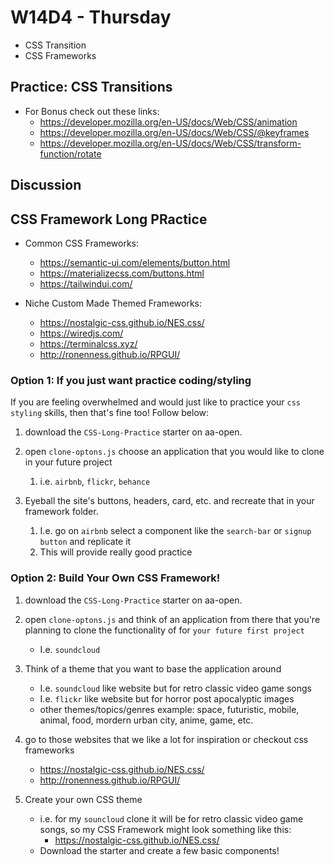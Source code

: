 # W14D4 - Thursday
- CSS Transition
- CSS Frameworks

## Practice: CSS Transitions
- For Bonus check out these links: 
  - https://developer.mozilla.org/en-US/docs/Web/CSS/animation
  - https://developer.mozilla.org/en-US/docs/Web/CSS/@keyframes
  - https://developer.mozilla.org/en-US/docs/Web/CSS/transform-function/rotate

## Discussion

## CSS Framework Long PRactice
- Common CSS Frameworks:
  - https://semantic-ui.com/elements/button.html
  - https://materializecss.com/buttons.html
  - https://tailwindui.com/

- Niche Custom Made Themed Frameworks:
  - https://nostalgic-css.github.io/NES.css/
  - https://wiredjs.com/
  - https://terminalcss.xyz/
  - http://ronenness.github.io/RPGUI/

### Option 1: If you just want practice coding/styling
If you are feeling overwhelmed and would just like to practice your `css styling` skills, then that's fine too! Follow below: 

1) download the `CSS-Long-Practice` starter on aa-open.   
2) open `clone-optons.js` choose an application that you would like to clone in your future project
   1) i.e. `airbnb`, `flickr`, `behance`

3) Eyeball the site's buttons, headers, card, etc. and recreate that in your framework folder.
   1) I.e. go on `airbnb` select a component like the `search-bar` or `signup button` and replicate it
   2) This will provide really good practice 
   
### Option 2: Build Your Own CSS Framework!
1) download the `CSS-Long-Practice` starter on aa-open. 
2) open `clone-optons.js` and think of an application from there that you're planning to clone the functionality of for `your future first project`
   - I.e. `soundcloud`
3) Think of a theme that you want to base the application around
   - I.e. `soundcloud` like website but for retro classic video game songs 
   - I.e. `flickr` like website but for horror post apocalyptic images
   - other themes/topics/genres example: space, futuristic, mobile, animal, food, mordern urban city, anime, game, etc.
4)  go to those websites that we like a lot for inspiration or checkout css frameworks
    - https://nostalgic-css.github.io/NES.css/
    - http://ronenness.github.io/RPGUI/

5) Create your own CSS theme
    - i.e. for my `souncloud` clone it will be for retro classic video game songs, so my CSS Framework might look something like this:
      - https://nostalgic-css.github.io/NES.css/
    - Download the starter and create a few basic components!

